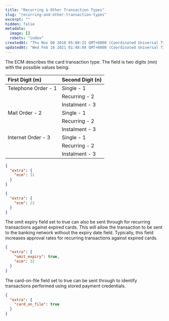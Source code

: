 ```yaml
---
title: "Recurring & Other Transaction Types"
slug: "recurring-and-other-transaction-types"
excerpt: ""
hidden: false
metadata: 
  image: []
  robots: "index"
createdAt: "Thu Nov 08 2018 05:08:25 GMT+0000 (Coordinated Universal Time)"
updatedAt: "Wed Feb 10 2021 01:48:04 GMT+0000 (Coordinated Universal Time)"
---
```

The ECM describes the card transaction type. The field is two digits (mn) with the possible values being:

| First Digit (m)     | Second Digit (n) |
| :------------------ | :--------------- |
| Telephone Order - 1 | Single - 1       |
|                     | Recurring - 2    |
|                     | Instalment - 3   |
| Mail Order - 2      | Single - 1       |
|                     | Recurring - 2    |
|                     | Instalment - 3   |
| Internet Order - 3  | Single - 1       |
|                     | Recurring - 2    |
|                     | Instalment - 3   |

```json Example: Single Internet Payment
{
  "extra": {
    "ecm": 31
  }
}
```

```json Example: Recurring Mail Order Payment
{
  "extra": {
    "ecm": 22
  }
}
```

 The omit expiry field set to true can also be sent through for recurring transactions against expired cards. This will allow the transaction to be sent to the banking network without the expiry date field. Typically, this field increases approval rates for recurring transactions against expired cards.

```json Example: Omit Expiry Flag
{
  "extra": {
    "omit_expiry": true,
    "ecm": 32
  }
}
```

The card-on-file field set to true can be sent through to identify transactions performed using stored payment credentials.

```json Example: Card On File Flag
{
  "extra": {
    "card_on_file": true
  }
}
```
